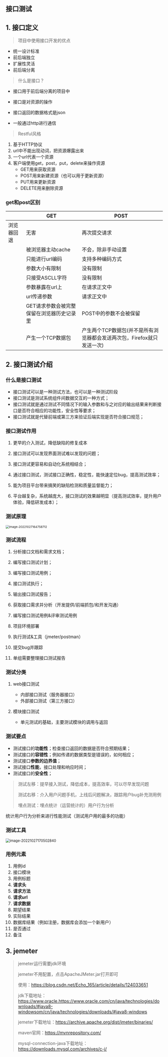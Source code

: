 

## 接口测试

## 1. 接口定义

> 项目中使用接口开发的优点

- 统一设计标准
- 前后端独立
- 扩展性灵活
- 前后端分离



> 什么是接口？

- 接口用于前后端分离的项目中

- 接口是对资源的操作

- 接口返回的数据格式是json

- 一般通过http进行通信 



> Restful风格

1. 基于HTTP协议
2. url中不能出现动词，把资源爆露出来
3. 一个url代表一个资源
4. 客户端使用get，post，put，delete来操作资源
    - GET用来获取资源
    - POST用来新建资源（也可以用于更新资源）
    - PUT用来更新资源
    - DELETE用来删除资源 



### get和post区别

|            | GET                                       | POST                                                         |
| ---------- | ----------------------------------------- | ------------------------------------------------------------ |
| 浏览器回退 | 无害                                      | 再次提交请求                                                 |
|            | 被浏览器主动cache                         | 不会，除非手动设置                                           |
|            | 只能进行url编码                           | 支持多种编码方式                                             |
|            | 参数大小有限制                            | 没有限制                                                     |
|            | 只接受ASCLL字符                           | 没有限制                                                     |
|            | 参数暴露在url上                           | 在请求正文中                                                 |
|            | url传递参数                               | 请求正文中                                                   |
|            | GET请求参数会被完整保留在浏览器历史记录里 | POST中的参数不会被保留                                       |
|            | 产生一个TCP数据包                         | 产生两个TCP数据包(并不是所有浏览器都会发送两次包，Firefox就只发送一次) |





## 2. 接口测试介绍

### 什么是接口测试

- 接口测试可以是一种测试方法，也可以是一种测试阶段
- 接口测试是测试系统组件间数据交互的一种方式；
- 接口测试就是通过测试不同情况下的输入参数和与之对应的输出结果来判断接口是否符合相应的功能性，安全性等要求；
- 接口测试就是代替前端或第三方来验证后端实现是否符合接口规范；



### 接口测试作用

1. 更早的介入测试，降低缺陷的修复成本

2. 接口测试可以发现界面测试难以发现的问题；

3. 接口测试更容易和自动化系统相结合；

4. 通过接口测试，测试接口正确性，稳定性，能快速定位bug，提高测试效率；

5. 能为项目平台带来搞笑的缺陷检测和质量监督能力；

6. 平台越复杂，系统越庞大，接口测试的效果越明显（提高测试效率，提升用户体验，降低研发成本）；

    

### 测试原理

<img src="https://tyimages.oss-cn-shanghai.aliyuncs.com/typoraImgs/image-20221027164758712.png" alt="image-20221027164758712" style="zoom:67%;" />





### 测试流程

1. 分析接口文档和需求文档；
2. 编写接口测试计划；
3. 编写接口测试用例；
4. 接口测试执行；
5. 输出接口测试报告；



1. 获取接口需求并分析（开发提供/前端抓包/和开发沟通）
2. 编写接口测试用例&评审测试用例
3. 项目环境部署
4. 执行测试&工具（jmeter/postman）
5. 提交bug并跟踪
6. 单组需要整理接口测试报告







### 测试分类

1. web接口测试
    - 内部接口测试（服务器接口）
    - 外部接口测试（第三方接口）

2. 模块接口测试
    - 单元测试的基础，主要测试模块的调用与返回





### 测试要点

- 测试接口的**功能性**；检查接口返回的数据是否符合预期结果；
- 测试接口的**容错性**；例如传递的数据类型是错误的，如何相应；
- 测试接口**参数的边界值**；
- 测试接口**性能**，接口处理和响应时间；
- 测试接口的**安全性**；



> 测试左移：提早接入测试，降低成本，提高效率，可以尽早发现问题
>
> 测试右移：介入用户问题手机，上线后问题解决，跟踪用户bug补充测用例
>
> 埋点测试：埋点统计（运营统计的）用户行为分析

统计用户行为分析来进行性能测试（测试用户用的最多的功能）





### 测试工具

<img src="https://tyimages.oss-cn-shanghai.aliyuncs.com/typoraImgs/image-20221027170502840.png" alt="image-20221027170502840" style="zoom:80%;" />



### 用例元素

1. 用例id
2. 接口模块
3. 用例标题
4. **请求头**
5. **请求方法**
6. **请求url**
7. **请求数据**
8. 期望结果
9. 实际结果
10. 数据库结果（例如注册，数据库会添加一个新用户）
11. 是否通过
12. 备注





## 3. jemeter

> jemeter运行需要jdk环境
>
> jemeter不用配置，点击ApacheJMeter.jar打开即可
>
> 使用：https://blog.csdn.net/Echo_165/article/details/124033651
>
> 
>
> jdk下载地址：https://www.oracle.https://www.oracle.com/cn/java/technologies/downloads/#java8-windowsom/cn/java/technologies/downloads/#java8-windows
>
> jemeter下载地址：https://archive.apache.org/dist/jmeter/binaries/
>
> maven官网：https://mvnrepository.com/
>
> mysql-connection-java下载地址：https://downloads.mysql.com/archives/c-j/









